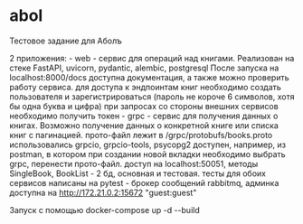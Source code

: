# abol
Тестовое задание для Аболъ


2 приложения:
    - web - сервис для операций над книгами.
    Реализован на стеке FastAPI, uvicorn, pydantic, alembic, postgresql
    После запуска на localhost:8000/docs доступна документация, а также можно 
    проверить работу сервиса. 
    для доступа к эндпоинтам книг необходимо создать пользователя и зарегистрироваться
    (пароль не короче 6 символов, хотя бы одна буква и цифра)
    при запросах со стороны внешних сервисов необходимо получить токен
    - grpc - сервис для получения данных о книгах. Возможно получение данных о конкретной книге 
    или списка книг с пагинацией.
    прото-файл лежит в /grpc/protobufs/books.proto
    использовались grpcio,  grpcio-tools, psycopg2
    доступен, например, из postman, в котором при создании новой вкладки необходимо 
    выбрать grpc, перенести прото-файл. доступ на localhost:50051, методы SingleBook, BookList
    - 2 бд, основная и тестовая. тесты для обоих сервисов написаны на pytest
    - брокер сообщений rabbitmq, админка доступна на http://172.21.0.2:15672 "guest:guest"

Запуск с помощью docker-compose up -d --build
